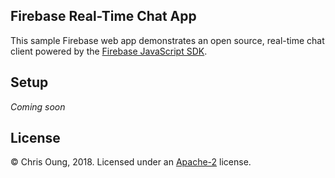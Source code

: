 Firebase Real-Time Chat App
---------------------------

This sample Firebase web app demonstrates an open source, real-time chat client powered by the [Firebase JavaScript SDK](https://firebase.google.com/docs/web/setup).  

Setup
-----

*Coming soon* 
 
License 
-------

© Chris Oung, 2018. Licensed under an [Apache-2](https://github.com/chrisoung/firebase-web/blob/master/LICENSE) license.

